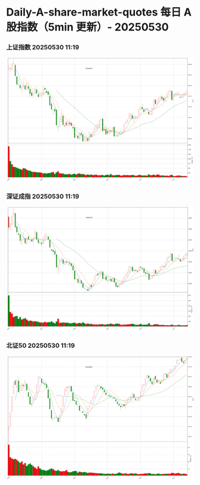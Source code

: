 
# Daily-A-share-market-quotes 每日 A 股指数（5min 更新）- 20250530

### 上证指数 20250530 11:19
![](./fig/2025/5/20250530-sh000001.png)

### 深证成指 20250530 11:19
![](./fig/2025/5/20250530-sz399001.png)

### 北证50 20250530 11:19
![](./fig/2025/5/20250530-bj899050.png)

